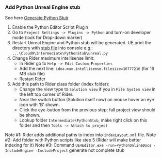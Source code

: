 ﻿### Add Python Unreal Engine stub

See here [Generate Python Stub](https://blog.csdn.net/Jingsongmaru/article/details/89493620)

1. Enable the Python Editor Script Plugin
2. Go to `Project Settings -> Plugins -> Python` and turn-on developer mode (look for Drop-down marker)
3. Restart Unreal Engine and Python stub will be generated. 
   UE print the directory with [stub file](../../Intermediate/PythonStub/unreal.py) 
   into console e.g.: `...\Cloud9\Intermediate\PythonStub\unreal.py` 
4. Change Rider maximum intellisense limit:
   - In Rider go to `Help -> Edit Custom Properties`
   - Add the next line: `idea.max.intellisense.filesize=16777216` (for 16 MB stub file)
   - Restart Rider
5. Add this path to Rider class folder (index folder):
   - Change the view type to `Solution view` if you in `File System view` in the left top corner of Rider.
   - Near the switch button (Solution itself now) on mouse hover an eye icon with 'B' shown.
   - Click the eye-button from the previous step: full project view should be shown.
   - Lookup folder `Intermediate\PythonStub`, make right click on this folder and then `Tools -> Attach to project`

Note #1: Rider adds additional paths to index into `indexLayout.xml` file.
Note #2: Add folder with Python scripts like step 5 (Rider will make better indexing for it)
Note #3: Command `UE4Editor.exe -run=PythonOnlineDocs -IncludeEngine -IncludeProject` generate not complete stub 